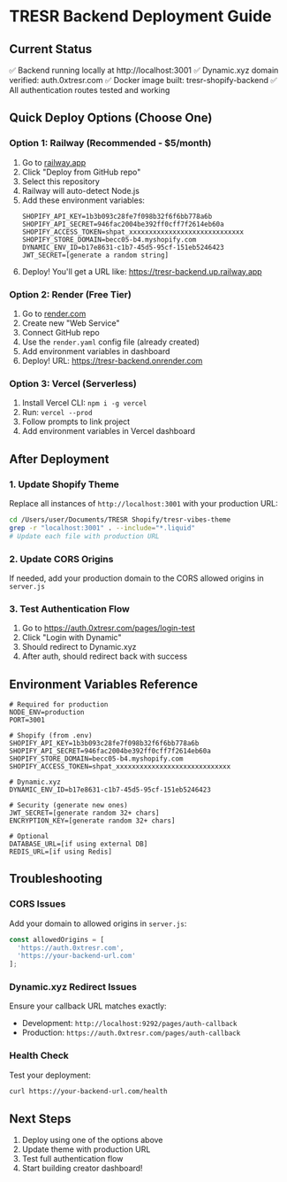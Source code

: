 # TRESR Backend Deployment Guide

## Current Status
✅ Backend running locally at http://localhost:3001
✅ Dynamic.xyz domain verified: auth.0xtresr.com
✅ Docker image built: tresr-shopify-backend
✅ All authentication routes tested and working

## Quick Deploy Options (Choose One)

### Option 1: Railway (Recommended - $5/month)
1. Go to [railway.app](https://railway.app)
2. Click "Deploy from GitHub repo"
3. Select this repository
4. Railway will auto-detect Node.js
5. Add these environment variables:
   ```
   SHOPIFY_API_KEY=1b3b093c28fe7f098b32f6f6bb778a6b
   SHOPIFY_API_SECRET=946fac2004be392ff0cff7f2614eb60a
   SHOPIFY_ACCESS_TOKEN=shpat_xxxxxxxxxxxxxxxxxxxxxxxxxxxxx
   SHOPIFY_STORE_DOMAIN=becc05-b4.myshopify.com
   DYNAMIC_ENV_ID=b17e8631-c1b7-45d5-95cf-151eb5246423
   JWT_SECRET=[generate a random string]
   ```
6. Deploy! You'll get a URL like: https://tresr-backend.up.railway.app

### Option 2: Render (Free Tier)
1. Go to [render.com](https://render.com)
2. Create new "Web Service"
3. Connect GitHub repo
4. Use the `render.yaml` config file (already created)
5. Add environment variables in dashboard
6. Deploy! URL: https://tresr-backend.onrender.com

### Option 3: Vercel (Serverless)
1. Install Vercel CLI: `npm i -g vercel`
2. Run: `vercel --prod`
3. Follow prompts to link project
4. Add environment variables in Vercel dashboard

## After Deployment

### 1. Update Shopify Theme
Replace all instances of `http://localhost:3001` with your production URL:

```bash
cd /Users/user/Documents/TRESR Shopify/tresr-vibes-theme
grep -r "localhost:3001" . --include="*.liquid"
# Update each file with production URL
```

### 2. Update CORS Origins
If needed, add your production domain to the CORS allowed origins in `server.js`

### 3. Test Authentication Flow
1. Go to https://auth.0xtresr.com/pages/login-test
2. Click "Login with Dynamic"
3. Should redirect to Dynamic.xyz
4. After auth, should redirect back with success

## Environment Variables Reference
```env
# Required for production
NODE_ENV=production
PORT=3001

# Shopify (from .env)
SHOPIFY_API_KEY=1b3b093c28fe7f098b32f6f6bb778a6b
SHOPIFY_API_SECRET=946fac2004be392ff0cff7f2614eb60a
SHOPIFY_STORE_DOMAIN=becc05-b4.myshopify.com
SHOPIFY_ACCESS_TOKEN=shpat_xxxxxxxxxxxxxxxxxxxxxxxxxxxxx

# Dynamic.xyz
DYNAMIC_ENV_ID=b17e8631-c1b7-45d5-95cf-151eb5246423

# Security (generate new ones)
JWT_SECRET=[generate random 32+ chars]
ENCRYPTION_KEY=[generate random 32+ chars]

# Optional
DATABASE_URL=[if using external DB]
REDIS_URL=[if using Redis]
```

## Troubleshooting

### CORS Issues
Add your domain to allowed origins in `server.js`:
```javascript
const allowedOrigins = [
  'https://auth.0xtresr.com',
  'https://your-backend-url.com'
];
```

### Dynamic.xyz Redirect Issues
Ensure your callback URL matches exactly:
- Development: `http://localhost:9292/pages/auth-callback`
- Production: `https://auth.0xtresr.com/pages/auth-callback`

### Health Check
Test your deployment:
```bash
curl https://your-backend-url.com/health
```

## Next Steps
1. Deploy using one of the options above
2. Update theme with production URL
3. Test full authentication flow
4. Start building creator dashboard!